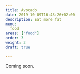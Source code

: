 ```yaml
---
title: Avocado
date: 2019-10-09T16:43:26+02:00
description: Eat more fat
menu:
  food
areas: ["food"]
order: 3
weight: 3
draft: true

---
```


Coming soon.